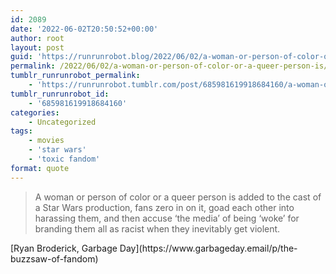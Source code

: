 ```yaml
---
id: 2089
date: '2022-06-02T20:50:52+00:00'
author: root
layout: post
guid: 'https://runrunrobot.blog/2022/06/02/a-woman-or-person-of-color-or-a-queer-person-is/'
permalink: /2022/06/02/a-woman-or-person-of-color-or-a-queer-person-is/
tumblr_runrunrobot_permalink:
    - 'https://runrunrobot.tumblr.com/post/685981619918684160/a-woman-or-person-of-color-or-a-queer-person-is'
tumblr_runrunrobot_id:
    - '685981619918684160'
categories:
    - Uncategorized
tags:
    - movies
    - 'star wars'
    - 'toxic fandom'
format: quote
---
```


> A woman or person of color or a queer person is added to the cast of a Star Wars production, fans zero in on it, goad each other into harassing them, and then accuse ‘the media’ of being ‘woke’ for branding them all as racist when they inevitably get violent.

<div class="attribution">[Ryan Broderick, Garbage Day](https://www.garbageday.email/p/the-buzzsaw-of-fandom)</div>